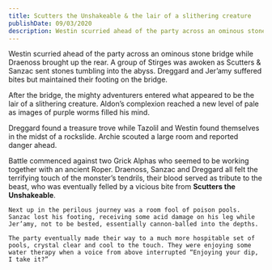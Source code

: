 ```yaml
---
title: Scutters the Unshakeable & the lair of a slithering creature
publishDate: 09/03/2020
description: Westin scurried ahead of the party across an ominous stone bridge while Draenoss brought up the rear. A group of Stirges was awoken as Scutters & Sanzac sent stones tumbling into the abyss...
---
```


Westin scurried ahead of the party across an ominous stone bridge while Draenoss brought up the rear. A group of Stirges was awoken as Scutters & Sanzac sent stones tumbling into the abyss. Dreggard and Jer’amy suffered bites but maintained their footing on the bridge.

After the bridge, the mighty adventurers entered what appeared to be the lair of a slithering creature. Aldon’s complexion reached a new level of pale as images of purple worms filled his mind.

Dreggard found a treasure trove while Tazolil and Westin found themselves in the midst of a rockslide. Archie scouted a large room and reported danger ahead.

Battle commenced against two Grick Alphas who seemed to be working together with an ancient Roper. Draenoss, Sanzac and Dreggard all felt the terrifying touch of the monster’s tendrils, their blood served as tribute to the beast, who was eventually felled by a vicious bite from
<strong>Scutters the Unshakeable</strong>.

    Next up in the perilous journey was a room fool of poison pools. Sanzac lost his footing, receiving some acid damage on his leg while Jer’amy, not to be bested, essentially cannon-balled into the depths.

    The party eventually made their way to a much more hospitable set of pools, crystal clear and cool to the touch. They were enjoying some water therapy when a voice from above interrupted “Enjoying your dip, I take it?”
